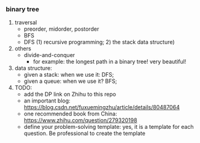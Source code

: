### binary tree
1. traversal
    * preorder, midorder, postorder
    * BFS
    * DFS (1) recursive programming; 2) the stack data structure)
2. others
    * divide-and-conquer
        - for example: the longest path in a binary tree! very beautiful!
3. data structure:
    * given a stack: when we use it: DFS;
    * given a queue: when we use it? BFS;
4. TODO:
    * add the DP link on Zhihu to this repo
    * an important blog: https://blog.csdn.net/fuxuemingzhu/article/details/80487064
    * one recommended book from China: https://www.zhihu.com/question/279320198
    * define your problem-solving template: yes, it is a template for each question. Be professional to create the template
